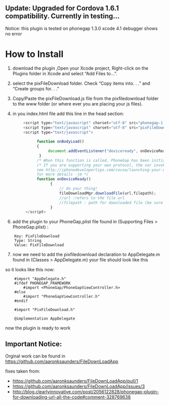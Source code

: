 Update: Upgraded for Cordova 1.6.1 compatibility. Currently in testing...
--------------------------------------------------------------------------

Notice: this plugin is tested on phonegap 1.3.0 xcode 4.1 debugger shows no error

# How to Install

1. download the plugin ,Open your Xcode project, Right-click on the Plugins folder in Xcode and select “Add Files to…”.

2. select the pixFileDownload folder. Check “Copy items into. . .” and “Create groups for. . .” 

3. Copy/Paste the pixFileDownload.js file from the pixfiledownload folder to the www folder (or where ever you are placing your js files).

5. in you index.html file add this line in the head section:

```javascript
		<script type="text/javascript" charset="utf-8" src="phonegap-1.3.0.js"></script>
        <script type="text/javascript" charset="utf-8" src="pixFileDownload.js"></script>
		<script type="text/javascript">
    
              function onBodyLoad()
              {		
                   document.addEventListener("deviceready", onDeviceReady, false);
               }
              /* When this function is called, PhoneGap has been initialized and is ready to roll */
              /* If you are supporting your own protocol, the var invokeString will contain any arguments to the app launch.
              see http://iphonedevelopertips.com/cocoa/launching-your-own-application-via-a-custom-url-scheme.html
              for more details -jm */
              function onDeviceReady()
	                {   
	                    // do your thing!
                        fileDownloadMgr.downloadFile(url,filepath);
						//url :refers to the file url
						//filepath : path for downloaded file (be sure to put /www/your downloadfolder name/filename)
	                }
		 </script>
```

6. add the plugin to your PhoneGap,plist file found in (Supporting Files > PhoneGap.plist) :

```
	Key: PixFileDownload
	Type: String
	Value: PixFileDownload
```

7. now we need to add the pixfiledownload declaration to AppDelegate.m  found in (Classes > AppDelegate.m) your file should look like this

so it looks like this now:

```
	#import "AppDelegate.h"
	#ifdef PHONEGAP_FRAMEWORK
		#import <PhoneGap/PhoneGapViewController.h>
	#else
		#import "PhoneGapViewController.h"
	#endif

	#import "PixFileDownload.h"

	@implementation AppDelegate
```

now the plugin is ready to work 


## Important Notice:

Orginal work can be found in https://github.com/aaronksaunders/FileDownLoadApp

fixes taken from:

* https://github.com/aaronksaunders/FileDownLoadApp/pull/1
* https://github.com/aaronksaunders/FileDownLoadApp/issues/3
* http://blog.clearlyinnovative.com/post/2056122828/phonegap-plugin-for-downloading-url-all-the-code#comment-328769638